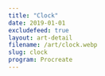 ```yaml
---
title: "Clock"
date: 2019-01-01
excludefeed: true
layout: art-detail
filename: /art/clock.webp
slug: clock
program: Procreate
---
```

